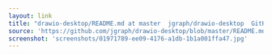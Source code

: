 ```yaml
---
layout: link
title: "drawio-desktop/README.md at master  jgraph/drawio-desktop  GitHub"
source: 'https://github.com/jgraph/drawio-desktop/blob/master/README.md'
screenshot: 'screenshots/01971789-ee09-4176-a1db-1b1a001ffa47.jpg'
---
```


